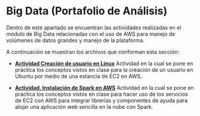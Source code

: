 # Big Data (Portafolio de Análisis)
Dentro de este apartado se encuentran las actividades realizadas en el módulo de Big Data relacionadas con el uso de AWS para manejo de volúmenes de datos grandes y manejo de la plataforma.

A continuación se muestran los archivos que conforman esta sección:
* **[Actividad Creación de usuario en Linux](/final/Big%20Data/Creación%20de%20usuario%20en%20Linux.pdf)** Actividad en la cual se pone en práctica los conceptos vistos en clase para la creación de un usuario en Ubuntu por medio de una estancia de EC2 en AWS..

* **[Actividad. Instalación de Spark en AWS](/final/Big%20Data/Instalación%20de%20Spark%20en%20AWS.pdf)** Actividad en la cual se pone en práctica los conceptos vistos en clase para hacer uso de los servicios de EC2 con AWS para integrar librerías y componentes de ayuda para alojar una aplicación web sencilla en la nube con Spark.
